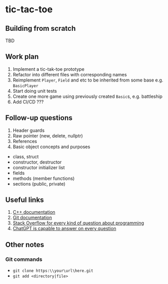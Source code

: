 # tic-tac-toe

## Building from scratch
TBD


## Work plan
1. Implement a tic-tak-toe prototype
2. Refactor into different files with corresponding names
3. Reimplement `Player`, `Field` and etc to be inherited from some base e.g. `BasicPlayer`
4. Start doing unit tests
5. Create one more game using previously created `Basic`s, e.g. battleship
6. Add CI/CD ???

## Follow-up questions
1. Header guards
2. Raw pointer (new, delete, nullptr)
3. References
4. Basic object concepts and purposes
* class, struct 
* constructor, destructor
* constructor initializer list
* fields
* methods (member functions)
* sections (public, private)

## Useful links
1. [C++ documentation](https://en.cppreference.com/w/)
2. [Git documentation](https://git-scm.com/docs)
3. [Stack Overflow for every kind of question about programming](https://stackoverflow.com)
4. [ChatGPT is capable to answer on every question](https://chat.openai.com)

## Other notes
### Git commands
* `git clone https:\\your\url\here.git`
* `git add <directory|file>`

